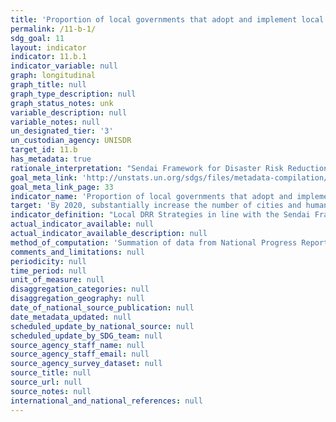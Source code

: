 ```yaml
---
title: 'Proportion of local governments that adopt and implement local disaster risk reduction strategies in line with the Sendai Framework for Disaster Risk Reduction 2015-2030'
permalink: /11-b-1/
sdg_goal: 11
layout: indicator
indicator: 11.b.1
indicator_variable: null
graph: longitudinal
graph_title: null
graph_type_description: null
graph_status_notes: unk
variable_description: null
variable_notes: null
un_designated_tier: '3'
un_custodian_agency: UNISDR
target_id: 11.b
has_metadata: true
rationale_interpretation: "Sendai Framework for Disaster Risk Reduction 2015-2030 calls for local governments to adopt and implement local DRR strategies with their own targets, indicators and timeframes. \nGlobal population is now half urban and expected to be nearly 70% urban by 2050. Increasing resilience of cities is critical to reduce disaster risk and achieve sustainable development. Cities are also very vulnerable to natural disasters, especially climate-related shocks. Over half of all coastal areas are urbanized and 21 of the world's 33 megacities lie in coastal flood zones. Coastal cities are particularly affected by sea level rise, coastal flooding and erosion, and extreme events (e.g. tsunamis and storm surges) due to the undermining natural protective barriers, low levels of development combined with rapid population growth in low lying coastal areas and inadequate capacity to adapt. In addition to the impact on communities and non-human species, the unplanned urbanization also undermines the ecosystem services that support much hard urban infrastructure. This type of development also exacerbates urban vulnerability to climate change impacts, including hydro-meteorological and geological hazards. \nLocated mostly in cities where disadvantaged groups are situated and when affordable access is addressed, resilient infrastructures such as health, education, road and other critical infrastructures will have direct impact on reducing inequality and making growth more inclusive and sustainable. \nThe opportunity is that 60% of the area expected to be urban by 2030 remains to be built, indicating that the shape of future cities can be proactively guided into more risk-sensitive development. An increasing number of cities that adopt and implement local DRR strategies will contribute to sustainable development from economic, environmental and social perspectives. \nThe indicator will build bridge between the SDGs and the Sendai Framework for DRR because the adoption of local DRR strategies is one of Sendai Framework global targets and will be also monitored under the Sendai Framework Monitoring System. \n(mainly based on TST Issue Brief 20, 11, 23, 14 and 12)"
goal_meta_link: 'http://unstats.un.org/sdgs/files/metadata-compilation/Metadata-Goal-11.pdf'
goal_meta_link_page: 33
indicator_name: 'Proportion of local governments that adopt and implement local disaster risk reduction strategies in line with the Sendai Framework for Disaster Risk Reduction 2015-2030'
target: 'By 2020, substantially increase the number of cities and human settlements adopting and implementing integrated policies and plans towards inclusion, resource efficiency, mitigation and adaptation to climate change, resilience to disasters, and develop and implement, in line with the Sendai Framework for Disaster Risk Reduction 2015-2030, holistic disaster risk management at all levels.'
indicator_definition: "Local DRR Strategies in line with the Sendai Framework for Disaster Risk Reduction 2015-2030: local disaster risk reduction strategies and plans, across different timescales with targets, indicators and time frames, aimed at preventing the creation of risk, the reduction of existing risk and the strengthening of economic, social, health and environmental resilience (Sendai Framework, para27 (b)). Note: the DRR strategies need to be based on risk information and assessments. Local Government: Form of public administration at the lowest tier of administration within a given state, which generally acts within powers delegated to them by legislation or directives of the higher level of government. \tNote: Terminology will be discussed and finalized in the Open-ended Intergovernmental Working Group for Sendai Framework for Disaster Risk Reduction."
actual_indicator_available: null
actual_indicator_available_description: null
method_of_computation: 'Summation of data from National Progress Report of the Sendai Monitor'
comments_and_limitations: null
periodicity: null
time_period: null
unit_of_measure: null
disaggregation_categories: null
disaggregation_geography: null
date_of_national_source_publication: null
date_metadata_updated: null
scheduled_update_by_national_source: null
scheduled_update_by_SDG_team: null
source_agency_staff_name: null
source_agency_staff_email: null
source_agency_survey_dataset: null
source_title: null
source_url: null
source_notes: null
international_and_national_references: null
---
```

